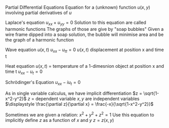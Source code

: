 Partial Differential Equations
	Equation for a (unknown) function $u(x,y)$ involving partial derivatives of $u$

Laplace's equation
$u_{xx}+u_{yy} = 0$
	Solution to this equation are called harmonic functions
	The graphs of those are give by "soap bubbles"
		Given a wire frame dipped into a soap solution, the bubble will minimise area and be the graph of a harmonic function

Wave equation $u(x,t)$
	$u_{xx}-u_{tt} = 0$
	$u(x,t)$ displacement at position x and time t

Heat equation
	$u(x,t)$ = temperature of a 1-dimesnion object at position x and time t
	$u_{xx}-u_t = 0$

Schrödinger's Equation
	$u_{xx}-iu_t = 0$

As in single variable calculus, we have implicit differentiation
	$z = \sqrt{1-x^2-y^2}$
	$z$ = dependent variable
	$x,y$ are independent variables
	$\displaystyle \frac{\partial z}{\partial x} = \frac{-x}{\sqrt{1-x^2-y^2}}$

Sometimes we are given a relation:
	$x^2 + y^2 + z^2 = 1$
	Use this equation to implicitly define $z$ as a function of $x$ and $y$
	$z = z(x,y)$
	